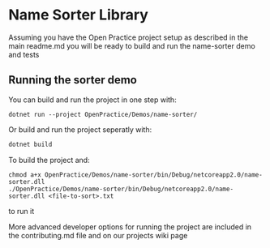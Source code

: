 

# Name Sorter Library

Assuming you have the Open Practice project setup as described in the main readme.md you will be ready to build and run the name-sorter demo and tests

## Running the sorter demo

You can build and run the project in one step with:

```
dotnet run --project OpenPractice/Demos/name-sorter/
```

Or build and run the project seperatly with:

```sh
dotnet build
```

To build the project and:

```
chmod a+x OpenPractice/Demos/name-sorter/bin/Debug/netcoreapp2.0/name-sorter.dll
./OpenPractice/Demos/name-sorter/bin/Debug/netcoreapp2.0/name-sorter.dll <file-to-sort>.txt
```

to run it

More advanced developer options for running the project are included in the contributing.md file and on our projects wiki page
